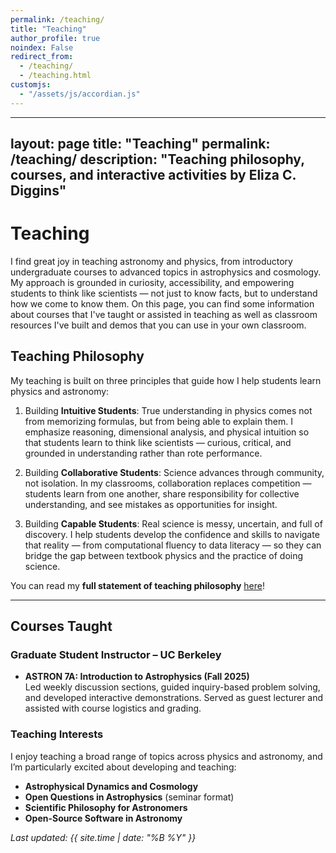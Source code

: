 ```yaml
---
permalink: /teaching/
title: "Teaching"
author_profile: true
noindex: False
redirect_from:
  - /teaching/
  - /teaching.html
customjs:
  - "/assets/js/accordian.js"
---
```


---
layout: page
title: "Teaching"
permalink: /teaching/
description: "Teaching philosophy, courses, and interactive activities by Eliza C. Diggins"
---

# Teaching

I find great joy in teaching astronomy and physics, from introductory undergraduate courses to advanced
topics in astrophysics and cosmology. My approach is grounded in curiosity, accessibility,
and empowering students to think like scientists — not just to know facts, but to understand
how we come to know them. On this page, you can find some information about courses that I've taught or assisted in
teaching as well as classroom resources I've built and demos that you can use in your own classroom.

## Teaching Philosophy

My teaching is built on three principles that guide how I help students learn physics and astronomy:

1. Building **Intuitive Students**: True understanding in physics comes not from memorizing formulas, but from
   being able to explain them.
   I emphasize reasoning, dimensional analysis, and physical intuition so that students learn to think like
   scientists — curious, critical, and grounded in understanding rather than rote performance.


2. Building **Collaborative Students**:
   Science advances through community, not isolation. In my classrooms, collaboration replaces
   competition — students learn from one another, share responsibility for collective understanding, and see
   mistakes as opportunities for insight.


3. Building **Capable Students**:
   Real science is messy, uncertain, and full of discovery. I help students develop the confidence and skills
   to navigate that reality — from computational fluency to data literacy — so they can bridge the gap between
   textbook physics and the practice of doing science.

You can read my **full statement of teaching philosophy** 
[here](https://docs.google.com/document/d/1Ze1iYOsBw1hqgj-Hql_-Tw0Icnqa-7m_bbjBtf6gQh0/edit?usp=sharing)!

---

## Courses Taught

### Graduate Student Instructor – UC Berkeley
- **ASTRON 7A: Introduction to Astrophysics (Fall 2025)**  
  Led weekly discussion sections, guided inquiry-based problem solving, and developed interactive demonstrations. Served as guest lecturer and assisted with course logistics and grading.

### Teaching Interests
I enjoy teaching a broad range of topics across physics and astronomy, and I’m particularly excited about developing and teaching:
- **Astrophysical Dynamics and Cosmology**
- **Open Questions in Astrophysics** (seminar format)
- **Scientific Philosophy for Astronomers**
- **Open-Source Software in Astronomy**


_Last updated: {{ site.time | date: "%B %Y" }}_
